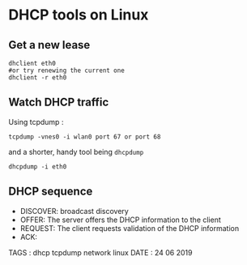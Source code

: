 # DHCP tools on Linux

## Get a new lease

```
dhclient eth0
#or try renewing the current one
dhclient -r eth0
```

## Watch DHCP traffic

Using tcpdump :

```
tcpdump -vnes0 -i wlan0 port 67 or port 68
```

and a shorter, handy tool being `dhcpdump`

```
dhcpdump -i eth0
```

## DHCP sequence

- DISCOVER: broadcast discovery
- OFFER: The server offers the DHCP information to the client
- REQUEST: The client requests validation of the DHCP information
- ACK:


TAGS : dhcp tcpdump network linux
DATE : 24 06 2019
